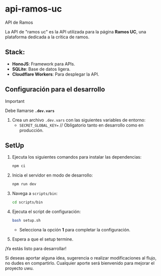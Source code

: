 # api-ramos-uc

API de Ramos

La API de "ramos uc" es la API utilizada para la página **Ramos UC**, una plataforma dedicada a la crítica de ramos.

## Stack:
- **HonoJS**: Framework para APIs.
- **SQLite**: Base de datos ligera.
- **Cloudflare Workers**: Para desplegar la API.

## Configuración para el desarrollo

> [!IMPORTANT]
> Debe llamarse **`.dev.vars`**

1. Crea un archivo `.dev.vars` con las siguientes variables de entorno:
    - `SECRET_GLOBAL_KEY=` // Obligatorio tanto en desarrollo como en producción.

## SetUp

1. Ejecuta los siguientes comandos para instalar las dependencias:
    ```bash
    npm ci
    ```

2. Inicia el servidor en modo de desarrollo:
    ```bash
    npm run dev
    ```

3. Navega a `scripts/bin`:
    ```bash
    cd scripts/bin
    ```

4. Ejecuta el script de configuración:
    ```bash
    bash setup.sh
    ```
    - Selecciona la opción **1** para completar la configuración.

5. Espera a que el setup termine.

¡Ya estás listo para desarrollar!


Si deseas aportar alguna idea, sugerencia o realizar modificaciones al flujo, no dudes en compartirlo. Cualquier aporte será bienvenido para mejorar el proyecto uwu.